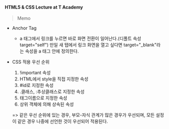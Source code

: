 #### HTML5 & CSS Lecture at T Academy

> Memo

- Anchor Tag

  - a 태그에서 링크를 누르면 바로 화면 전환이 일어난다.(디폴트 속성 target="self") 만일 새 탭에서 링크 화면을 열고 싶다면 target="_blank"라는 속성을 a 태그 안에 정의한다.

- CSS 적용 우선 순위

  1. !important 속성
  2. HTML에서 style을 직접 지정한 속성
  3. #id로 지정한 속성
  4. .클래스, :추상클래스로 지정한 속성
  5. 태그이름으로 지정한 속성
  6. 상위 객체에 의해 상속된 속성

    => 같은 우선 순위에 있는 경우, 부모-자식 관계가 많은 경우가 우선되며, 모든 설정이 같은 경우 나중에 선언한 것이 우선되어 적용된다.